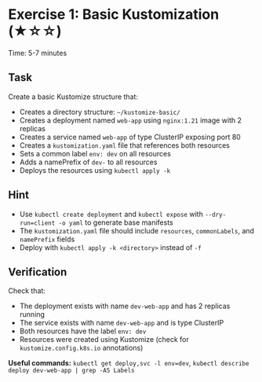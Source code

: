 # Exercise 1: Basic Kustomization (★☆☆)

Time: 5-7 minutes

## Task

Create a basic Kustomize structure that:

- Creates a directory structure: `~/kustomize-basic/`
- Creates a deployment named `web-app` using `nginx:1.21` image with 2 replicas
- Creates a service named `web-app` of type ClusterIP exposing port 80
- Creates a `kustomization.yaml` file that references both resources
- Sets a common label `env: dev` on all resources
- Adds a namePrefix of `dev-` to all resources
- Deploys the resources using `kubectl apply -k`

## Hint

- Use `kubectl create deployment` and `kubectl expose` with `--dry-run=client -o yaml` to generate base manifests
- The `kustomization.yaml` file should include `resources`, `commonLabels`, and `namePrefix` fields
- Deploy with `kubectl apply -k <directory>` instead of `-f`

## Verification

Check that:

- The deployment exists with name `dev-web-app` and has 2 replicas running
- The service exists with name `dev-web-app` and is type ClusterIP
- Both resources have the label `env: dev`
- Resources were created using Kustomize (check for `kustomize.config.k8s.io` annotations)

**Useful commands:** `kubectl get deploy,svc -l env=dev`, `kubectl describe deploy dev-web-app | grep -A5 Labels`
